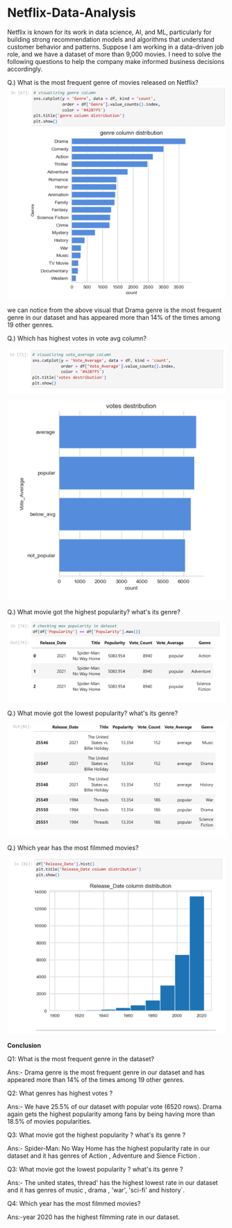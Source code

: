 # Netflix-Data-Analysis

Netflix is known for its work in data science, AI, and ML, particularly for building strong recommendation models and algorithms that understand customer behavior and patterns. Suppose I am working in a data-driven job role, and we have a dataset of more than 9,000 movies. I need to solve the following questions to help the company make informed business decisions accordingly.

Q.) What is the most frequent genre of movies released on Netflix?
![Preview Image](ans1.png)

we can notice from the above visual that Drama genre is the most frequent genre
in our dataset and has appeared more than 14% of the times among 19 other
genres.


Q.) Which has highest votes in vote avg column?

![Preview Image](ans21.png)

![Preview Image](ans22.png)

Q.) What movie got the highest popularity? what's its genre?

![Preview Image](ans3.png)

Q.) What movie got the lowest popularity? what's its genre?

![Preview Image](ans4.png)

Q.) Which year has the most filmmed movies?

![Preview Image](ans5.png)




**Conclusion**

Q1: What is the most frequent genre in the dataset?

Ans:- Drama genre is the most frequent genre in our dataset and has appeared more than
14% of the times among 19 other genres.

Q2: What genres has highest votes ?

Ans:- We have 25.5% of our dataset with popular vote (6520 rows). Drama again gets the
highest popularity among fans by being having more than 18.5% of movies popularities.

Q3: What movie got the highest popularity ? what's its genre ?

Ans:- Spider-Man: No Way Home has the highest popularity rate in our dataset and it has
genres of Action , Adventure and Sience Fiction .

Q3: What movie got the lowest popularity ? what's its genre ?

Ans:- The united states, thread' has the highest lowest rate in our dataset
and it has genres of music , drama , 'war', 'sci-fi' and history`.

Q4: Which year has the most filmmed movies?

Ans:-year 2020 has the highest filmming rate in our dataset.








